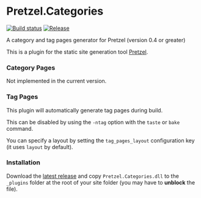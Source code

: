 # Pretzel.Categories

[![Build status](https://ci.appveyor.com/api/projects/status/srtnat4hbs1xqr8m?svg=true)](https://ci.appveyor.com/project/k94ll13nn3/pretzel-categories)
[![Release](https://img.shields.io/github/release/k94ll13nn3/Pretzel.Categories.svg)](https://github.com/k94ll13nn3/Pretzel.Categories/releases/latest)

A category and tag pages generator for Pretzel (version 0.4 or greater)

This is a plugin for the static site generation tool [Pretzel](https://github.com/Code52/pretzel).

### Category Pages

Not implemented in the current version.

### Tag Pages

This plugin will automatically generate tag pages during build.

This can be disabled by using the `-ntag` option with the `taste` or `bake` command.

You can specify a layout by setting the `tag_pages_layout` configuration key (it uses `layout` by default).

### Installation

Download the [latest release](https://github.com/k94ll13nn3/Pretzel.Categories/releases/latest) and copy `Pretzel.Categories.dll` to the `_plugins` folder at the root of your site folder (you may have to **unblock** the file).